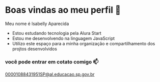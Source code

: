 # Boas vindas ao meu perfil 🖤
Meu nome é Isabelly Aparecida 
- Estou estudando tecnologia pela Alura Start
- Estou me desenvolvendo na linguagem JavaScript
- Utilizo este espaço para a minha organização e compartilhamento dos projtos desenvolvidos


### você pode entrar em cotato comigo 📫​

00001088431951SP@al.educacao.sp.gov.br
